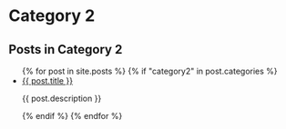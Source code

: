# Category 2

## Posts in Category 2

<ul class="category-posts">
{% for post in site.posts %}
  {% if "category2" in post.categories %}
    <li>
      <a href="{{ post.url }}">{{ post.title }}</a>
      <p>{{ post.description }}</p>
    </li>
  {% endif %}
{% endfor %}
</ul>

